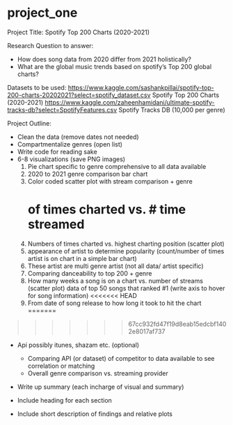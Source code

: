 # project_one
Project Title: Spotify Top 200 Charts (2020-2021)

Research Question to answer: 
- How does song data from 2020 differ from 2021 holistically?
- What are the global music trends based on spotify’s Top 200 global charts?

Datasets to be used:
    https://www.kaggle.com/sashankpillai/spotify-top-200-charts-20202021?select=spotify_dataset.csv
        Spotify Top 200 Charts (2020-2021)
    https://www.kaggle.com/zaheenhamidani/ultimate-spotify-tracks-db?select=SpotifyFeatures.csv 
        Spotify Tracks DB (10,000 per genre) 

Project Outline:
- Clean the data (remove dates not needed)
- Compartmentalize genres (open list)
- Write code for reading sake
- 6-8 visualizations (save PNG images)
    1. Pie chart specific to genre comprehensive to all data available
    2. 2020 to 2021 genre comparison bar chart 
    3. Color coded scatter plot with stream comparison + genre
        # of times charted vs. # time streamed
    4. Numbers of times charted vs. highest charting position (scatter plot)
    5. appearance of artist to determine popularity (count/number of times artist is on chart in a simple bar chart) 
    6. These artist are multi genre artist (not all data/ artist specific)
    7. Comparing danceability to top 200 + genre  
    8. How many weeks a song is on a chart vs. number of streams (scatter plot) data of top 50 songs that ranked #1 (write axis to hover for song information)
<<<<<<< HEAD
    9. From date of song release to how long it took to hit the chart
=======
>>>>>>> 67cc932fd47f19d8eab15edcbf1402e8017af737

- Api possibly itunes, shazam etc. (optional) 
    - Comparing API (or dataset) of competitor to data available to see correlation or matching 
    - Overall genre comparison vs. streaming provider

- Write up summary (each incharge of visual and summary)
- Include heading for each section 
- Include short description of findings and relative plots


